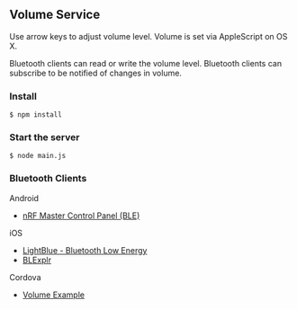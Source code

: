 ## Volume Service

Use arrow keys to adjust volume level. Volume is set via AppleScript on OS X.

Bluetooth clients can read or write the volume level. Bluetooth clients can subscribe to be notified of changes in volume.

### Install

    $ npm install

### Start the server

    $ node main.js

### Bluetooth Clients

Android

  * [nRF Master Control Panel (BLE)](https://play.google.com/store/apps/details?id=no.nordicsemi.android.mcp)

iOS

  * [LightBlue - Bluetooth Low Energy](https://itunes.apple.com/us/app/lightblue-bluetooth-low-energy/id557428110?mt=8)
  * [BLExplr](https://itunes.apple.com/us/app/blexplr/id524018027?mt=8)

Cordova

  * [Volume Example](https://github.com/tigoe/BluetoothLE-Examples/tree/master/cordova/volume)
